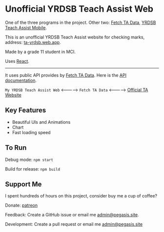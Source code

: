 # Unofficial YRDSB Teach Assist Web

One of the three programs in the project. Other two: [Fetch TA Data](https://github.com/PegasisForever/Fetch-TA-Data), [YRDSB Teach Assist Mobile](https://github.com/PegasisForever/YRDSB-Teach-Assist-Mobile).

This is an unofficial YRDSB Teach Assist website for checking marks, address: [ta-yrdsb.web.app](https://ta-yrdsb.web.app/).

Made by a grade 11 student in MCI.

Uses [React](https://reactjs.org/).

---

It uses public API provides by [Fetch TA Data](https://github.com/PegasisForever/Fetch-TA-Data). Here is the [API documentation](https://api.pegasis.site/docs/ta/).

`My YRDSB Teach Assist Web` <-----> `Fetch TA Data` <-----> [Official TA Website](https://ta.yrdsb.ca/yrdsb/index.php)

## Key Features

- Beautiful UIs and Animations
- Chart
- Fast loading speed

## To Run

Debug mode: `npm start`

Build for release: `npm build`

## Support Me

I spent hundreds of hours on this project, consider buy me a cup of coffee?

Donate: [patreon](https://www.patreon.com/yrdsbta)

Feedback: Create a GitHub issue or email me [admin@pegasis.site](mailto:admin@pegasis.site).

Development: Create a pull request or email me [admin@pegasis.site](mailto:admin@pegasis.site)